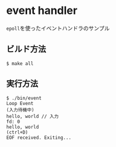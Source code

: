 # event handler

`epoll`を使ったイベントハンドラのサンプル

## ビルド方法

```console
$ make all
```

## 実行方法

```console
$ ./bin/event
Loop Event
(入力待機中)
hello, world // 入力
fd: 0
hello, world
(ctrl+D)
EOF received. Exiting...
```
